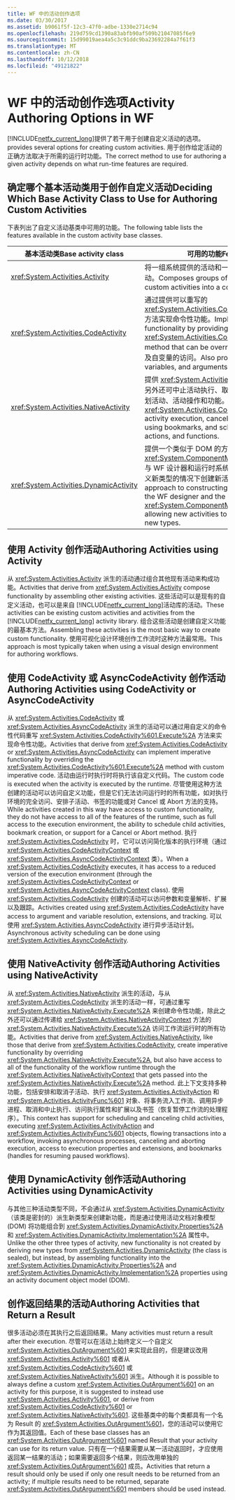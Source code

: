 ```yaml
---
title: WF 中的活动创作选项
ms.date: 03/30/2017
ms.assetid: b9061f5f-12c3-47f0-adbe-1330e2714c94
ms.openlocfilehash: 219d759cd1390a83abfb90af509b21047085f6e9
ms.sourcegitcommit: 15d99019aea4a5c3c91ddc9ba23692284a7f61f3
ms.translationtype: MT
ms.contentlocale: zh-CN
ms.lasthandoff: 10/12/2018
ms.locfileid: "49121822"
---
```

# <a name="activity-authoring-options-in-wf"></a><span data-ttu-id="9c19f-102">WF 中的活动创作选项</span><span class="sxs-lookup"><span data-stu-id="9c19f-102">Activity Authoring Options in WF</span></span>
[!INCLUDE[netfx_current_long](../../../includes/netfx-current-long-md.md)]<span data-ttu-id="9c19f-103">提供了若干用于创建自定义活动的选项。</span><span class="sxs-lookup"><span data-stu-id="9c19f-103">provides several options for creating custom activities.</span></span> <span data-ttu-id="9c19f-104">用于创作给定活动的正确方法取决于所需的运行时功能。</span><span class="sxs-lookup"><span data-stu-id="9c19f-104">The correct method to use for authoring a given activity depends on what run-time features are required.</span></span>  
  
## <a name="deciding-which-base-activity-class-to-use-for-authoring-custom-activities"></a><span data-ttu-id="9c19f-105">确定哪个基本活动类用于创作自定义活动</span><span class="sxs-lookup"><span data-stu-id="9c19f-105">Deciding Which Base Activity Class to Use for Authoring Custom Activities</span></span>  
 <span data-ttu-id="9c19f-106">下表列出了自定义活动基类中可用的功能。</span><span class="sxs-lookup"><span data-stu-id="9c19f-106">The following table lists the features available in the custom activity base classes.</span></span>  
  
|<span data-ttu-id="9c19f-107">基本活动类</span><span class="sxs-lookup"><span data-stu-id="9c19f-107">Base activity class</span></span>|<span data-ttu-id="9c19f-108">可用的功能</span><span class="sxs-lookup"><span data-stu-id="9c19f-108">Features available</span></span>|  
|-------------------------|------------------------|  
|<xref:System.Activities.Activity>|<span data-ttu-id="9c19f-109">将一组系统提供的活动和一组自定义活动组成一个复合活动。</span><span class="sxs-lookup"><span data-stu-id="9c19f-109">Composes groups of system-provided and custom activities into a composite activity.</span></span>|  
|<xref:System.Activities.CodeActivity>|<span data-ttu-id="9c19f-110">通过提供可以重写的 <xref:System.Activities.CodeActivity%601.Execute%2A> 方法实现命令性功能。</span><span class="sxs-lookup"><span data-stu-id="9c19f-110">Implements imperative functionality by providing an <xref:System.Activities.CodeActivity%601.Execute%2A> method that can be overridden.</span></span> <span data-ttu-id="9c19f-111">还提供对跟踪、变量以及自变量的访问。</span><span class="sxs-lookup"><span data-stu-id="9c19f-111">Also provides access to tracking, variables, and arguments..</span></span>|  
|<xref:System.Activities.NativeActivity>|<span data-ttu-id="9c19f-112">提供 <xref:System.Activities.CodeActivity> 的所有功能，另外还可中止活动执行、取消子活动执行、使用书签以及计划活动、活动操作和功能。</span><span class="sxs-lookup"><span data-stu-id="9c19f-112">Provides all of the features of <xref:System.Activities.CodeActivity>, plus aborting activity execution, canceling child activity execution, using bookmarks, and scheduling activities, activity actions, and functions.</span></span>|  
|<xref:System.Activities.DynamicActivity>|<span data-ttu-id="9c19f-113">提供一个类似于 DOM 的方法，使用该方法可以构造通过 <xref:System.ComponentModel.ICustomTypeDescriptor> 与 WF 设计器和运行时系统交互的活动，从而允许在不定义新类型的情况下创建新活动。</span><span class="sxs-lookup"><span data-stu-id="9c19f-113">Provides a DOM-like approach to constructing activities that interfaces with the WF designer and the run-time machinery through <xref:System.ComponentModel.ICustomTypeDescriptor>, allowing new activities to be created without defining new types.</span></span>|  
  
## <a name="authoring-activities-using-activity"></a><span data-ttu-id="9c19f-114">使用 Activity 创作活动</span><span class="sxs-lookup"><span data-stu-id="9c19f-114">Authoring Activities using Activity</span></span>  
 <span data-ttu-id="9c19f-115">从 <xref:System.Activities.Activity> 派生的活动通过组合其他现有活动来构成功能。</span><span class="sxs-lookup"><span data-stu-id="9c19f-115">Activities that derive from <xref:System.Activities.Activity> compose functionality by assembling other existing activities.</span></span> <span data-ttu-id="9c19f-116">这些活动可以是现有的自定义活动，也可以是来自 [!INCLUDE[netfx_current_long](../../../includes/netfx-current-long-md.md)]活动库的活动。</span><span class="sxs-lookup"><span data-stu-id="9c19f-116">These activities can be existing custom activities and activities from the [!INCLUDE[netfx_current_long](../../../includes/netfx-current-long-md.md)] activity library.</span></span> <span data-ttu-id="9c19f-117">组合这些活动是创建自定义功能的最基本方法。</span><span class="sxs-lookup"><span data-stu-id="9c19f-117">Assembling these activities is the most basic way to create custom functionality.</span></span> <span data-ttu-id="9c19f-118">使用可视化设计环境创作工作流时这种方法最常用。</span><span class="sxs-lookup"><span data-stu-id="9c19f-118">This approach is most typically taken when using a visual design environment for authoring workflows.</span></span>  
  
## <a name="authoring-activities-using-codeactivity-or-asynccodeactivity"></a><span data-ttu-id="9c19f-119">使用 CodeActivity 或 AsyncCodeActivity 创作活动</span><span class="sxs-lookup"><span data-stu-id="9c19f-119">Authoring Activities using CodeActivity or AsyncCodeActivity</span></span>  
 <span data-ttu-id="9c19f-120">从 <xref:System.Activities.CodeActivity> 或 <xref:System.Activities.AsyncCodeActivity> 派生的活动可以通过用自定义的命令性代码重写 <xref:System.Activities.CodeActivity%601.Execute%2A> 方法来实现命令性功能。</span><span class="sxs-lookup"><span data-stu-id="9c19f-120">Activities that derive from <xref:System.Activities.CodeActivity> or <xref:System.Activities.AsyncCodeActivity> can implement imperative functionality by overriding the <xref:System.Activities.CodeActivity%601.Execute%2A> method with custom imperative code.</span></span> <span data-ttu-id="9c19f-121">活动由运行时执行时将执行该自定义代码。</span><span class="sxs-lookup"><span data-stu-id="9c19f-121">The custom code is executed when the activity is executed by the runtime.</span></span> <span data-ttu-id="9c19f-122">尽管使用这种方法创建的活动可以访问自定义功能，但是它们无法访问运行时的所有功能，如对执行环境的完全访问、安排子活动、书签的功能或对 Cancel 或 Abort 方法的支持。</span><span class="sxs-lookup"><span data-stu-id="9c19f-122">While activities created in this way have access to custom functionality, they do not have access to all of the features of the runtime, such as full access to the execution environment, the ability to schedule child activities, bookmark creation, or support for a Cancel or Abort method.</span></span> <span data-ttu-id="9c19f-123">执行 <xref:System.Activities.CodeActivity> 时，它可以访问简化版本的执行环境（通过 <xref:System.Activities.CodeActivityContext> 或 <xref:System.Activities.AsyncCodeActivityContext> 类）。</span><span class="sxs-lookup"><span data-stu-id="9c19f-123">When a <xref:System.Activities.CodeActivity> executes, it has access to a reduced version of the execution environment (through the <xref:System.Activities.CodeActivityContext> or <xref:System.Activities.AsyncCodeActivityContext> class).</span></span> <span data-ttu-id="9c19f-124">使用 <xref:System.Activities.CodeActivity> 创建的活动可以访问参数和变量解析、扩展以及跟踪。</span><span class="sxs-lookup"><span data-stu-id="9c19f-124">Activities created using <xref:System.Activities.CodeActivity> have access to argument and variable resolution, extensions, and tracking.</span></span> <span data-ttu-id="9c19f-125">可以使用 <xref:System.Activities.AsyncCodeActivity> 进行异步活动计划。</span><span class="sxs-lookup"><span data-stu-id="9c19f-125">Asynchronous activity scheduling can be done using <xref:System.Activities.AsyncCodeActivity>.</span></span>  
  
## <a name="authoring-activities-using-nativeactivity"></a><span data-ttu-id="9c19f-126">使用 NativeActivity 创作活动</span><span class="sxs-lookup"><span data-stu-id="9c19f-126">Authoring Activities using NativeActivity</span></span>  
 <span data-ttu-id="9c19f-127">从 <xref:System.Activities.NativeActivity> 派生的活动，与从 <xref:System.Activities.CodeActivity> 派生的活动一样，可通过重写 <xref:System.Activities.NativeActivity.Execute%2A> 来创建命令性功能，除此之外还可以通过传递给 <xref:System.Activities.NativeActivityContext> 方法的 <xref:System.Activities.NativeActivity.Execute%2A> 访问工作流运行时的所有功能。</span><span class="sxs-lookup"><span data-stu-id="9c19f-127">Activities that derive from <xref:System.Activities.NativeActivity>, like those that derive from <xref:System.Activities.CodeActivity>, create imperative functionality by overriding <xref:System.Activities.NativeActivity.Execute%2A>, but also have access to all of the functionality of the workflow runtime through the <xref:System.Activities.NativeActivityContext> that gets passed into the <xref:System.Activities.NativeActivity.Execute%2A> method.</span></span> <span data-ttu-id="9c19f-128">此上下文支持多种功能，包括安排和取消子活动、执行 <xref:System.Activities.ActivityAction> 和 <xref:System.Activities.ActivityFunc%601> 对象、将事务流入工作流、调用异步进程、取消和中止执行、访问执行属性和扩展以及书签（恢复暂停工作流的处理程序）。</span><span class="sxs-lookup"><span data-stu-id="9c19f-128">This context has support for scheduling and canceling child activities, executing <xref:System.Activities.ActivityAction> and <xref:System.Activities.ActivityFunc%601> objects, flowing transactions into a workflow, invoking asynchronous processes, canceling and aborting execution, access to execution properties and extensions, and bookmarks (handles for resuming paused workflows).</span></span>  
  
## <a name="authoring-activities-using-dynamicactivity"></a><span data-ttu-id="9c19f-129">使用 DynamicActivity 创作活动</span><span class="sxs-lookup"><span data-stu-id="9c19f-129">Authoring Activities using DynamicActivity</span></span>  
 <span data-ttu-id="9c19f-130">与其他三种活动类型不同，不会通过从 <xref:System.Activities.DynamicActivity>（该类是密封的）派生新类型来创建新功能，而是通过使用活动文档对象模型 (DOM) 将功能组合到 <xref:System.Activities.DynamicActivity.Properties%2A> 和 <xref:System.Activities.DynamicActivity.Implementation%2A> 属性中。</span><span class="sxs-lookup"><span data-stu-id="9c19f-130">Unlike the other three types of activity, new functionality is not created by deriving new types from <xref:System.Activities.DynamicActivity> (the class is sealed), but instead, by assembling functionality into the <xref:System.Activities.DynamicActivity.Properties%2A> and <xref:System.Activities.DynamicActivity.Implementation%2A> properties using an activity document object model (DOM).</span></span>  
  
## <a name="authoring-activities-that-return-a-result"></a><span data-ttu-id="9c19f-131">创作返回结果的活动</span><span class="sxs-lookup"><span data-stu-id="9c19f-131">Authoring Activities that Return a Result</span></span>  
 <span data-ttu-id="9c19f-132">很多活动必须在其执行之后返回结果。</span><span class="sxs-lookup"><span data-stu-id="9c19f-132">Many activities must return a result after their execution.</span></span> <span data-ttu-id="9c19f-133">尽管可以在活动上始终定义一个自定义 <xref:System.Activities.OutArgument%601> 来实现此目的，但是建议改用 <xref:System.Activities.Activity%601> 或者从 <xref:System.Activities.CodeActivity%601> 或 <xref:System.Activities.NativeActivity%601> 派生。</span><span class="sxs-lookup"><span data-stu-id="9c19f-133">Although it is possible to always define a custom <xref:System.Activities.OutArgument%601> on an activity for this purpose, it is suggested to instead use <xref:System.Activities.Activity%601>, or derive from <xref:System.Activities.CodeActivity%601> or <xref:System.Activities.NativeActivity%601>.</span></span> <span data-ttu-id="9c19f-134">这些基类中的每个类都具有一个名为 Result 的 <xref:System.Activities.OutArgument%601>，您的活动可以使用它作为其返回值。</span><span class="sxs-lookup"><span data-stu-id="9c19f-134">Each of these base classes has an <xref:System.Activities.OutArgument%601> named Result that your activity can use for its return value.</span></span> <span data-ttu-id="9c19f-135">只有在一个结果需要从某一活动返回时，才应使用返回某一结果的活动；如果需要返回多个结果，则应改用单独的 <xref:System.Activities.OutArgument%601> 成员。</span><span class="sxs-lookup"><span data-stu-id="9c19f-135">Activities that return a result should only be used if only one result needs to be returned from an activity; if multiple results need to be returned, separate <xref:System.Activities.OutArgument%601> members should be used instead.</span></span>
